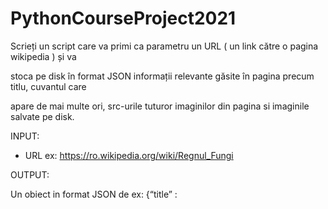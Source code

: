 # PythonCourseProject2021

Scrieți un script care va primi ca parametru un URL ( un link către o pagina wikipedia ) și va

stoca pe disk în format JSON informații relevante găsite în pagina precum titlu, cuvantul care

apare de mai multe ori, src-urile tuturor imaginilor din pagina si imaginile salvate pe disk.

INPUT:

- URL ex: https://ro.wikipedia.org/wiki/Regnul_Fungi


OUTPUT: 

Un obiect in format JSON de ex:
{“title” : <title>,
  
“Most_frequent_word”: <word>
  
“Images”: <list_src_img>”
}
